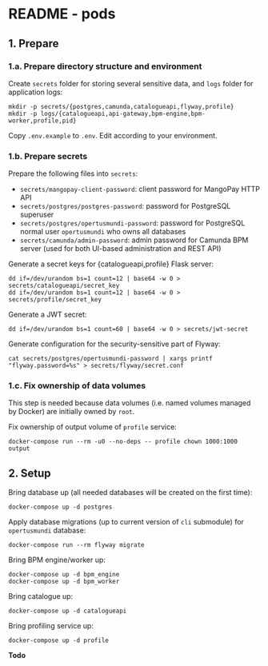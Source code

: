 # README - pods

## 1. Prepare 

### 1.a. Prepare directory structure and environment

Create `secrets` folder for storing several sensitive data, and `logs` folder for application logs:

    mkdir -p secrets/{postgres,camunda,catalogueapi,flyway,profile}
    mkdir -p logs/{catalogueapi,api-gateway,bpm-engine,bpm-worker,profile,pid}

Copy `.env.example` to `.env`. Edit according to your environment.

### 1.b. Prepare secrets

Prepare the following files into `secrets`:

   * `secrets/mangopay-client-password`: client password for MangoPay HTTP API 
   * `secrets/postgres/postgres-password`: password for PostgreSQL superuser
   * `secrets/postgres/opertusmundi-password`: password for PostgreSQL normal user `opertusmundi` who owns all databases
   * `secrets/camunda/admin-password`: admin password for Camunda BPM server (used for both UI-based administration and REST API)

Generate a secret keys for {catalogueapi,profile} Flask server:

    dd if=/dev/urandom bs=1 count=12 | base64 -w 0 > secrets/catalogueapi/secret_key    
    dd if=/dev/urandom bs=1 count=12 | base64 -w 0 > secrets/profile/secret_key    

Generate a JWT secret:

    dd if=/dev/urandom bs=1 count=60 | base64 -w 0 > secrets/jwt-secret

Generate configuration for the security-sensitive part of Flyway:

    cat secrets/postgres/opertusmundi-password | xargs printf "flyway.password=%s" > secrets/flyway/secret.conf

### 1.c. Fix ownership of data volumes

This step is needed because data volumes (i.e. named volumes managed by Docker) are initially owned by `root`. 

Fix ownership of output volume of `profile` service:

    docker-compose run --rm -u0 --no-deps -- profile chown 1000:1000 output

## 2. Setup

Bring database up (all needed databases will be created on the first time):

    docker-compose up -d postgres

Apply database migrations (up to current version of `cli` submodule) for `opertusmundi` database:

    docker-compose run --rm flyway migrate

Bring BPM engine/worker up:

    docker-compose up -d bpm_engine 
    docker-compose up -d bpm_worker 

Bring catalogue up:

    docker-compose up -d catalogueapi 

Bring profiling service up:
    
    docker-compose up -d profile


__Todo__
